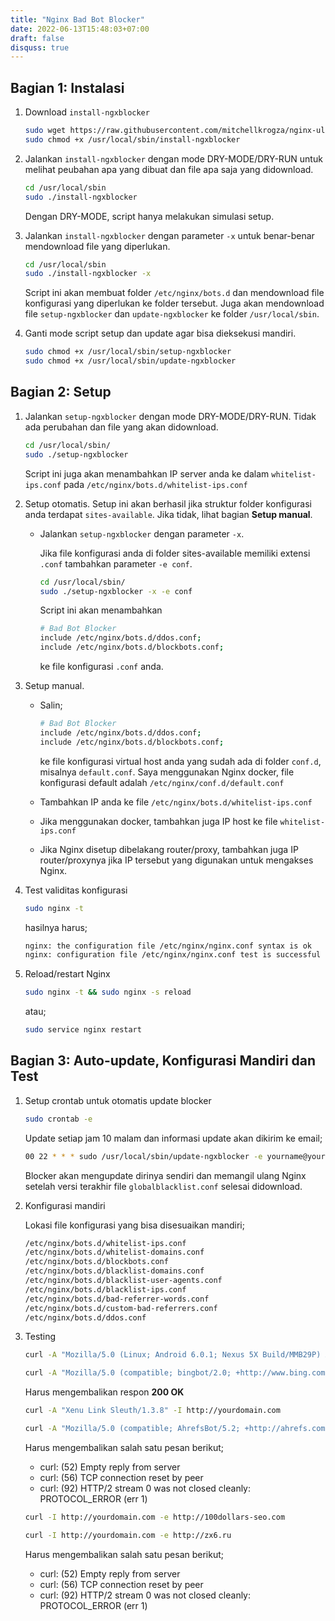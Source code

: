 ```yaml
---
title: "Nginx Bad Bot Blocker"
date: 2022-06-13T15:48:03+07:00
draft: false
disquss: true
---
```


## Bagian 1: Instalasi 

1. Download `install-ngxblocker`
    
    ```bash
    sudo wget https://raw.githubusercontent.com/mitchellkrogza/nginx-ultimate-bad-bot-blocker/master/install-ngxblocker -O /usr/local/sbin/install-ngxblocker
    sudo chmod +x /usr/local/sbin/install-ngxblocker
    ```

2. Jalankan `install-ngxblocker` dengan mode DRY-MODE/DRY-RUN untuk melihat peubahan apa yang dibuat dan file apa saja yang didownload.
    
    ```bash
    cd /usr/local/sbin
    sudo ./install-ngxblocker
    ```
   Dengan DRY-MODE, script hanya melakukan simulasi setup. 
    

3. Jalankan `install-ngxblocker` dengan parameter `-x` untuk benar-benar mendownload file yang diperlukan.
    
    ```bash
    cd /usr/local/sbin
    sudo ./install-ngxblocker -x
    ```

    Script ini akan membuat folder `/etc/nginx/bots.d` dan mendownload file konfigurasi yang diperlukan ke folder tersebut. Juga akan mendownload file `setup-ngxblocker` dan `update-ngxblocker` ke folder `/usr/local/sbin`.

4. Ganti mode script setup dan update agar bisa dieksekusi mandiri.
    
    ```bash
    sudo chmod +x /usr/local/sbin/setup-ngxblocker
    sudo chmod +x /usr/local/sbin/update-ngxblocker
    ```

## Bagian 2: Setup

1. Jalankan `setup-ngxblocker` dengan mode DRY-MODE/DRY-RUN. Tidak ada perubahan dan file yang akan didownload.
    
    ```bash
    cd /usr/local/sbin/
    sudo ./setup-ngxblocker
    ```
    
    Script ini juga akan menambahkan IP server anda ke dalam `whitelist-ips.conf` pada `/etc/nginx/bots.d/whitelist-ips.conf`
    

2. Setup otomatis. Setup ini akan berhasil jika struktur folder konfigurasi anda terdapat `sites-available`. Jika tidak, lihat bagian **Setup manual**.

   * Jalankan `setup-ngxblocker` dengan parameter `-x`.

      Jika file konfigurasi anda di folder sites-available memiliki extensi `.conf` tambahkan parameter `-e conf`.

       ```bash
       cd /usr/local/sbin/
       sudo ./setup-ngxblocker -x -e conf
       ```
        
       Script ini akan menambahkan
        
       ```bash
       # Bad Bot Blocker
       include /etc/nginx/bots.d/ddos.conf;
       include /etc/nginx/bots.d/blockbots.conf;
       ```
          
       ke file konfigurasi `.conf` anda.
        
    
3. Setup manual.
   * Salin;
        
      ```bash
      # Bad Bot Blocker
      include /etc/nginx/bots.d/ddos.conf;
      include /etc/nginx/bots.d/blockbots.conf;
      ```
        
      ke file konfigurasi virtual host anda yang sudah ada di folder `conf.d`, misalnya `default.conf`. Saya menggunakan Nginx docker, file konfigurasi default adalah `/etc/nginx/conf.d/default.conf`
        
   * Tambahkan IP anda ke file `/etc/nginx/bots.d/whitelist-ips.conf`
   * Jika menggunakan docker, tambahkan juga IP host ke file `whitelist-ips.conf`
   * Jika Nginx disetup dibelakang router/proxy, tambahkan juga IP router/proxynya jika IP tersebut yang digunakan untuk mengakses Nginx.

1. Test validitas konfigurasi
    
    ```bash
    sudo nginx -t
    ```
    
    hasilnya harus;
    
    ```bash
    nginx: the configuration file /etc/nginx/nginx.conf syntax is ok
    nginx: configuration file /etc/nginx/nginx.conf test is successful
    ```
    
2. Reload/restart Nginx
    
    ```bash
    sudo nginx -t && sudo nginx -s reload
    ```
    
    atau;
    
    ```bash
    sudo service nginx restart
    ```
    

## Bagian 3: Auto-update, Konfigurasi Mandiri dan Test

1. Setup crontab untuk otomatis update blocker
    
    ```bash
    sudo crontab -e
    ```
    
    Update setiap jam 10 malam dan informasi update akan dikirim ke email;
    
    ```bash
    00 22 * * * sudo /usr/local/sbin/update-ngxblocker -e yourname@youremail.com
    ```
    
    Blocker akan mengupdate dirinya sendiri dan memangil ulang Nginx setelah versi terakhir file `globalblacklist.conf` selesai didownload.
    
2. Konfigurasi mandiri
    
    Lokasi file konfigurasi yang bisa disesuaikan mandiri;
    
    ```bash
    /etc/nginx/bots.d/whitelist-ips.conf
    /etc/nginx/bots.d/whitelist-domains.conf
    /etc/nginx/bots.d/blockbots.conf
    /etc/nginx/bots.d/blacklist-domains.conf
    /etc/nginx/bots.d/blacklist-user-agents.conf
    /etc/nginx/bots.d/blacklist-ips.conf
    /etc/nginx/bots.d/bad-referrer-words.conf
    /etc/nginx/bots.d/custom-bad-referrers.conf
    /etc/nginx/bots.d/ddos.conf
    ```
    

1. Testing
    
    ```bash
    curl -A "Mozilla/5.0 (Linux; Android 6.0.1; Nexus 5X Build/MMB29P) AppleWebKit/537.36 (KHTML, like Gecko) Chrome/41.0.2272.96 Mobile Safari/537.36 (compatible; Googlebot/2.1; +http://www.google.com/bot.html)" -I http://yourdomain.com
    
    curl -A "Mozilla/5.0 (compatible; bingbot/2.0; +http://www.bing.com/bingbot.htm)" -I http://yourdomain.com
    ```
    
    Harus mengembalikan respon **200 OK**
    
    ```bash
    curl -A "Xenu Link Sleuth/1.3.8" -I http://yourdomain.com
    
    curl -A "Mozilla/5.0 (compatible; AhrefsBot/5.2; +http://ahrefs.com/robot/)" -I http://yourdomain.com
    ```
    
    Harus mengembalikan salah satu pesan berikut;
    
    - curl: (52) Empty reply from server
    - curl: (56) TCP connection reset by peer
    - curl: (92) HTTP/2 stream 0 was not closed cleanly: PROTOCOL_ERROR (err 1)
    
    ```bash
    curl -I http://yourdomain.com -e http://100dollars-seo.com
    
    curl -I http://yourdomain.com -e http://zx6.ru
    ```
    
    Harus mengembalikan salah satu pesan berikut;
    
    - curl: (52) Empty reply from server
    - curl: (56) TCP connection reset by peer
    - curl: (92) HTTP/2 stream 0 was not closed cleanly: PROTOCOL_ERROR (err 1)
